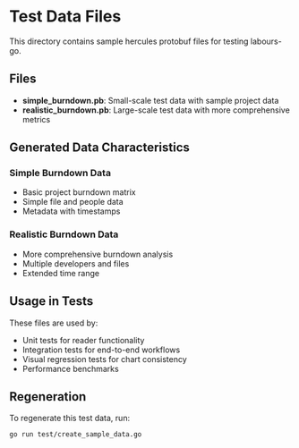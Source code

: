 # Test Data Files

This directory contains sample hercules protobuf files for testing labours-go.

## Files

- **simple_burndown.pb**: Small-scale test data with sample project data
- **realistic_burndown.pb**: Large-scale test data with more comprehensive metrics
  
## Generated Data Characteristics

### Simple Burndown Data
- Basic project burndown matrix
- Simple file and people data
- Metadata with timestamps

### Realistic Burndown Data  
- More comprehensive burndown analysis
- Multiple developers and files
- Extended time range

## Usage in Tests

These files are used by:
- Unit tests for reader functionality
- Integration tests for end-to-end workflows
- Visual regression tests for chart consistency
- Performance benchmarks

## Regeneration

To regenerate this test data, run:
```bash
go run test/create_sample_data.go
```
